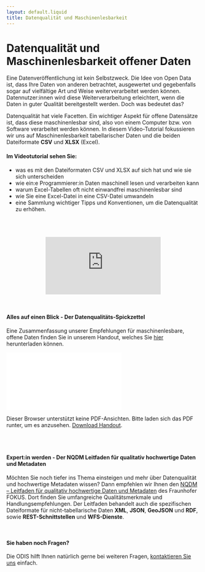 ```yaml
---
layout: default.liquid
title: Datenqualität und Maschinenlesbarkeit
---
```


# Datenqualität und Maschinenlesbarkeit offener Daten

Eine Datenveröffentlichung ist kein Selbstzweck. Die Idee von Open Data ist, dass Ihre Daten von anderen betrachtet, ausgewertet und gegebenfalls sogar auf vielfältige Art und Weise weiterverarbeitet werden können.
Datennutzer:innen wird diese Weiterverarbeitung erleichtert, wenn die Daten in guter Qualität bereitgestellt werden. Doch was bedeutet das?

Datenqualität hat viele Facetten. Ein wichtiger Aspekt für offene Datensätze ist, dass diese maschinenlesbar sind, also von einem Computer bzw. von Software verarbeitet werden können.
In diesem Video-Tutorial fokussieren wir uns auf Maschinenlesbarkeit tabellarischer Daten und die beiden Dateiformate **CSV** und **XLSX** (Excel).

#### Im Videotutorial sehen Sie:

- was es mit den Dateiformaten CSV und XLSX auf sich hat und wie sie sich unterscheiden
- wie ein:e Programmierer:in Daten maschinell lesen und verarbeiten kann
- warum Excel-Tabellen oft nicht einwandfrei maschinenlesbar sind
- wie Sie eine Excel-Datei in eine CSV-Datei umwandeln
- eine Sammlung wichtiger Tipps und Konventionen, um die Datenqualität zu erhöhen.

<p style="text-align: center; margin-top:4rem">
<iframe class="video-big" src="https://www.youtube.com/embed/Nb_cLObVKho" title="Videotutorial zur Datenqualität" frameborder="0" allow="accelerometer; autoplay; clipboard-write; encrypted-media; gyroscope; picture-in-picture" allowfullscreen></iframe>
</p>
<br>

#### Alles auf einen Blick - Der Datenqualitäts-Spickzettel

Eine Zusammenfassung unserer Empfehlungen für maschinenlesbare, offene Daten finden Sie in unserem Handout, welches Sie [hier](/assets/file-download/Handout_Maschinenlesbarkeit.pdf) herunterladen können.


  <object data="/assets/file-download/Handout_Maschinenlesbarkeit.pdf" type="application/pdf" class="pdf">
      <embed src="/assets/file-download/Handout_Maschinenlesbarkeit.pdf">
          <p>Dieser Browser unterstützt keine PDF-Ansichten. Bitte laden sich das PDF runter, um es anzusehen. <a href="/assets/file-download/Handout_Maschinenlesbarkeit.pdf">Download Handout</a>.</p>
  </object>

<br>
<br>

#### Expert:in werden - Der NQDM Leitfaden für qualitativ hochwertige Daten und Metadaten

Möchten Sie noch tiefer ins Thema einsteigen und mehr über Datenqualität und hochwertige Metadaten wissen? Dann empfehlen wir Ihnen den [NQDM – Leitfaden für qualitativ hochwertige Daten und Metadaten](https://www.fokus.fraunhofer.de/de/fokus/news/leitfaden_nqdm_2019) des Fraunhofer FOKUS. Dort finden Sie umfangreiche Qualitätsmerkmale und Handlungsempfehlungen. Der Leitfaden behandelt auch die spezifischen Dateiformate für nicht-tabellarische Daten **XML**, **JSON**, **GeoJSON** und **RDF**, sowie **REST-Schnittstellen** und **WFS-Dienste**.

<br>

#### Sie haben noch Fragen?

Die ODIS hilft Ihnen natürlich gerne bei weiteren Fragen, [kontaktieren Sie uns](mailto:odis@ts.berlin) einfach.
